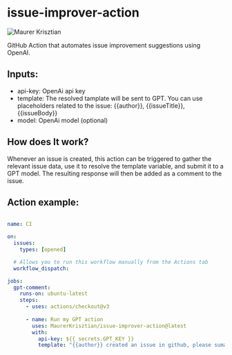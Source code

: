 # issue-improver-action

![Maurer Krisztian](https://user-images.githubusercontent.com/48491140/234571713-eb6a3708-40b5-4b81-903d-7c4d0b16ccea.png)



GitHub Action that automates issue improvement suggestions using OpenAI.

## Inputs:
-  api-key: OpenAi api key
- template: The resolved tamplate will be sent to GPT. 
You can use placeholders related to the issue: {{author}}, {{issueTitle}}, {{issueBody}}
- model: OpenAi model (optional)

## How does It work?


Whenever an issue is created, this action can be triggered to gather the relevant issue data, use it to resolve the template variable, and submit it to a GPT model. The resulting response will then be added as a comment to the issue.

## Action example:


```yml

name: CI

on:
  issues:
    types: [opened]

  # Allows you to run this workflow manually from the Actions tab
  workflow_dispatch:

jobs:
  gpt-comment:
    runs-on: ubuntu-latest
    steps:
      - uses: actions/checkout@v3
      
      - name: Run my GPT action
        uses: MaurerKrisztian/issue-improver-action@latest
        with:
          api-key: ${{ secrets.GPT_KEY }}
          template: "{{author}} created an issue in github, please sumarize it at [sumarize] section and give suggesion how can improve the issue text at [suggesion] section. Apply it for this github issue:  {{issueTitle}} {{issueBody}}"

```
